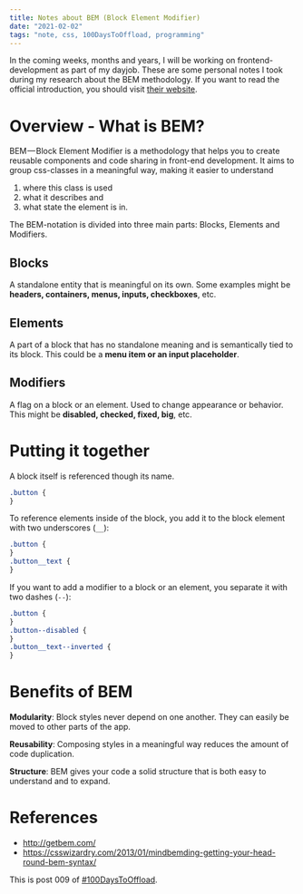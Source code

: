 ```yaml
---
title: Notes about BEM (Block Element Modifier)
date: "2021-02-02"
tags: "note, css, 100DaysToOffload, programming"
---
```


In the coming weeks, months and years, I will be working on frontend-development as part of my dayjob. These are some personal notes I took during my research about the BEM methodology. If you want to read the official introduction, you should visit [their website](http://getbem.com/).

# Overview - What is BEM?

BEM — Block Element Modifier is a methodology that helps you to create reusable components and code sharing in front-end development. It aims to group css-classes in a meaningful way, making it easier to understand

1. where this class is used
2. what it describes and
3. what state the element is in.

The BEM-notation is divided into three main parts: Blocks, Elements and Modifiers.

## Blocks

A standalone entity that is meaningful on its own. Some examples might be **headers, containers, menus, inputs, checkboxes**, etc.

## Elements

A part of a block that has no standalone meaning and is semantically tied to its block. This could be a **menu item or an input placeholder**.

## Modifiers

A flag on a block or an element. Used to change appearance or behavior. This might be **disabled, checked, fixed, big**, etc.

# Putting it together

A block itself is referenced though its name.

```css
.button {
}
```

To reference elements inside of the block, you add it to the block element with two underscores (`__`):

```css
.button {
}
.button__text {
}
```

If you want to add a modifier to a block or an element, you separate it with two dashes (`--`):

```css
.button {
}
.button--disabled {
}
.button__text--inverted {
}
```

# Benefits of BEM

**Modularity**: Block styles never depend on one another. They can easily be moved to other parts of the app.

**Reusability**: Composing styles in a meaningful way reduces the amount of code duplication.

**Structure**: BEM gives your code a solid structure that is both easy to understand and to expand.

# References

- http://getbem.com/
- https://csswizardry.com/2013/01/mindbemding-getting-your-head-round-bem-syntax/

This is post 009 of [#100DaysToOffload](https://100daystooffload.com/).

